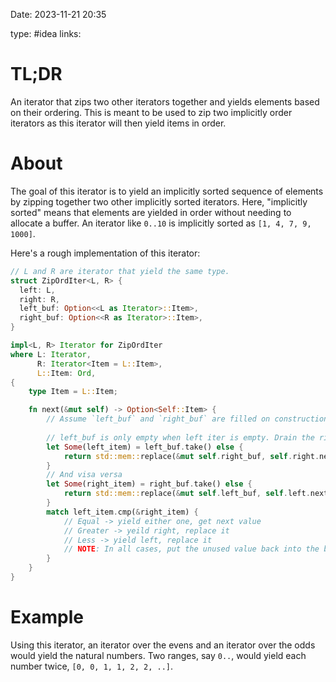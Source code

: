 Date: 2023-11-21 20:35

type: #idea
links: 

# TL;DR
An iterator that zips two other iterators together and yields elements based on their ordering. This is meant to be used to zip two implicitly order iterators as this iterator will then yield items in order.

# About
The goal of this iterator is to yield an implicitly sorted sequence of elements by zipping together two other implicitly sorted iterators. Here, "implicitly sorted" means that elements are yielded in order without needing to allocate a buffer. An iterator like `0..10` is implicitly sorted as `[1, 4, 7, 9, 1000]`.

Here's a rough implementation of this iterator:
```rust
// L and R are iterator that yield the same type.
struct ZipOrdIter<L, R> {
  left: L,
  right: R,
  left_buf: Option<<L as Iterator>::Item>,
  right_buf: Option<<R as Iterator>::Item>,
}

impl<L, R> Iterator for ZipOrdIter
where L: Iterator,
	  R: Iterator<Item = L::Item>,
	  L::Item: Ord,
{
	type Item = L::Item;

	fn next(&mut self) -> Option<Self::Item> {
		// Assume `left_buf` and `right_buf` are filled on construction
		
		// left_buf is only empty when left iter is empty. Drain the right iter
		let Some(left_item) = left_buf.take() else {
			return std::mem::replace(&mut self.right_buf, self.right.next())
		}
		// And visa versa
		let Some(right_item) = right_buf.take() else {
			return std::mem::replace(&mut self.left_buf, self.left.next())
		}
		match left_item.cmp(&right_item) {
			// Equal -> yield either one, get next value
			// Greater -> yeild right, replace it
			// Less -> yield left, replace it
			// NOTE: In all cases, put the unused value back into the buffer
		}
	}
}
```

# Example
Using this iterator, an iterator over the evens and an iterator over the odds would yield the natural numbers.
Two ranges, say `0..`, would yield each number twice, `[0, 0, 1, 1, 2, 2, ..]`.
